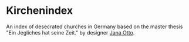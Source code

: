 # Kirchenindex

An index of desecrated churches in Germany based on the master thesis "Ein Jegliches hat seine Zeit." by designer [Jana Otto](http://jana-otto.de).
